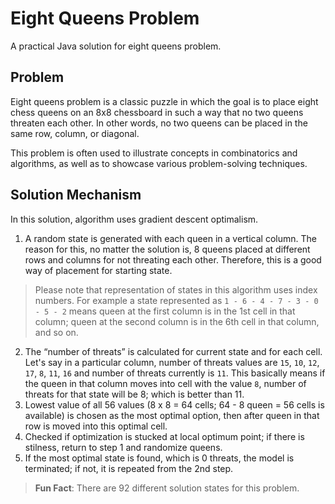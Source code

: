 # Eight Queens Problem
A practical Java solution for eight queens problem. 

## Problem
Eight queens problem is a classic puzzle in which the goal is to place eight chess queens on an 8x8 chessboard in such a way that no two queens threaten each other.
In other words, no two queens can be placed in the same row, column, or diagonal.  

This problem is often used to illustrate concepts in combinatorics and algorithms, as well as to showcase various problem-solving techniques.

## Solution Mechanism

In this solution, algorithm uses gradient descent optimalism.

1. A random state is generated with each queen in a vertical column. The reason for this, no matter the solution is, 8 queens placed at different rows and columns for not threating each other. Therefore, this is a good way of placement for starting state.

> Please note that representation of states in this algorithm uses index numbers. For example a state represented as `1 - 6 - 4 - 7 - 3 - 0 - 5 - 2` means queen at the first column is in the 1st cell in that column; queen at the second column is in the 6th cell in that column, and so on.

2. The “number of threats” is calculated for current state and for each cell. Let's say in a particular column, number of threats values are `15`, `10`, `12`, `17`, `8`, `11`, `16` and number of threats currently is `11`. This basically means if the queen in that column moves into cell with the value `8`, number of threats for that state will be 8; which is better than 11.
3. Lowest value of all 56 values (8 x 8 = 64 cells; 64 - 8 queen = 56 cells is available) is chosen as the most optimal option, then after queen in that row is moved into this optimal cell.
4. Checked if optimization is stucked at local optimum point; if there is stilness, return to step 1 and randomize queens.
5. If the most optimal state is found, which is 0 threats, the model is terminated; if not, it is repeated from the 2nd step.

> **Fun Fact**: There are 92 different solution states for this problem.
